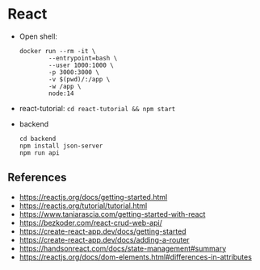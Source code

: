 # React

- Open shell:
  ```shell
  docker run --rm -it \
          --entrypoint=bash \
          --user 1000:1000 \
          -p 3000:3000 \
          -v $(pwd)/:/app \
          -w /app \
          node:14
  ```

- react-tutorial: `cd react-tutorial && npm start`

- backend
  ```shell
  cd backend
  npm install json-server
  npm run api
  ```

## References
- https://reactjs.org/docs/getting-started.html
- https://reactjs.org/tutorial/tutorial.html
- https://www.taniarascia.com/getting-started-with-react
- https://bezkoder.com/react-crud-web-api/
- https://create-react-app.dev/docs/getting-started
- https://create-react-app.dev/docs/adding-a-router
- https://handsonreact.com/docs/state-management#summary
- https://reactjs.org/docs/dom-elements.html#differences-in-attributes
